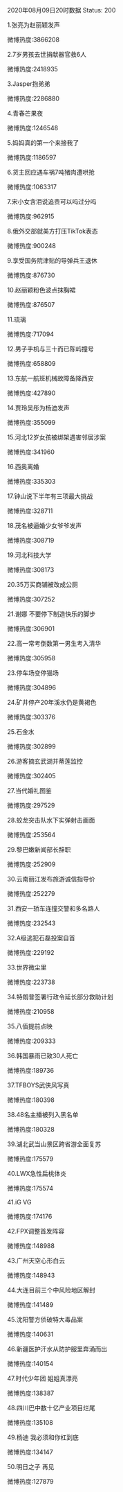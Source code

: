 2020年08月09日20时数据
Status: 200

1.张亮为赵丽颖发声

微博热度:3866208

2.7岁男孩去世捐献器官救6人

微博热度:2418935

3.Jasper抱弟弟

微博热度:2286880

4.青春芒果夜

微博热度:1246548

5.妈妈真的第一个来接我了

微博热度:1186597

6.货主回应遇车祸7吨猪肉遭哄抢

微博热度:1063317

7.宋小女含泪说追责可以吗过分吗

微博热度:962915

8.俄外交部就美方打压TikTok表态

微博热度:900248

9.享受国务院津贴的导弹兵王退休

微博热度:876730

10.赵丽颖粉色波点抹胸裙

微博热度:876507

11.琉璃

微博热度:717094

12.男子手机与三十而已陈屿撞号

微博热度:658809

13.东航一航班机械故障备降西安

微博热度:427890

14.贾玲吴彤为杨迪发声

微博热度:355099

15.河北12岁女孩被绑架遇害邻居涉案

微博热度:341960

16.西奥离婚

微博热度:335303

17.钟山说下半年有三项最大挑战

微博热度:328711

18.茂名被逼婚少女爷爷发声

微博热度:308719

19.河北科技大学

微博热度:308173

20.35万买商铺被改成公厕

微博热度:307252

21.谢娜 不要停下制造快乐的脚步

微博热度:306901

22.高一常考倒数第一男生考入清华

微博热度:305958

23.停车场变停猫场

微博热度:304896

24.矿井停产20年溪水仍是黄褐色

微博热度:303376

25.石金水

微博热度:302899

26.游客摘玄武湖并蒂莲监控

微博热度:302405

27.当代婚礼图鉴

微博热度:297529

28.蛟龙突击队水下实弹射击画面

微博热度:253564

29.黎巴嫩新闻部长辞职

微博热度:252909

30.云南丽江发布旅游诚信指导价

微博热度:252279

31.西安一轿车连撞交警和多名路人

微博热度:232543

32.A级逃犯石磊投案自首

微博热度:229192

33.世界微尘里

微博热度:223738

34.特朗普签署行政令延长部分救助计划

微博热度:210958

35.八佰提前点映

微博热度:209333

36.韩国暴雨已致30人死亡

微博热度:189736

37.TFBOYS武侠风写真

微博热度:180398

38.48名主播被列入黑名单

微博热度:180328

39.湖北武当山景区跨省游全面复苏

微博热度:175579

40.LWX急性扁桃体炎

微博热度:175574

41.iG VG

微博热度:174176

42.FPX调整首发阵容

微博热度:148988

43.广州天空心形白云

微博热度:148943

44.大连目前三个中风险地区解封

微博热度:141489

45.沈阳警方侦破特大毒品案

微博热度:140631

46.新疆医护汗水从防护服里奔涌而出

微博热度:140154

47.时代少年团 姐姐真漂亮

微博热度:138387

48.四川巴中数十亿产业项目烂尾

微博热度:135108

49.杨迪 我必须和你杠到底

微博热度:134147

50.明日之子 再见

微博热度:127879

